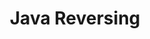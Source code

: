 ---
credit:
- Nathan
featured: false
recording: ''
slides: ./javare.pdf
tags:
- Java
- Reverse Engineering
time_close: ''
time_start: 2021-12-02T18:00:00.000000-06:00
title: Java Reversing
week_number: 14
---